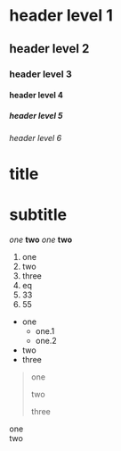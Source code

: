 # header level 1
## header level 2
### header level 3
#### header level 4
##### header level 5
###### header level 6
title
=
subtitle
==
*one*
**two**
_one_
__two__
1. one
2. two 
3. three
1. eq
3. 33
5. 55
- one
  - one.1
  - one.2
- two 
- three

> one
> 
> two
> 
> three 

one  
two
